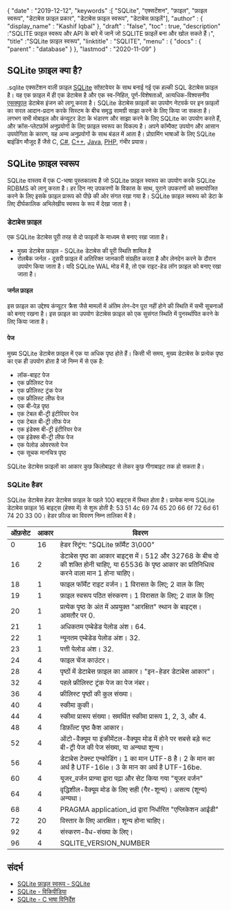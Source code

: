 {
  "date" : "2019-12-12",
  "keywords" :[ "SQLite", "एक्सटेंशन", "फ़ाइल", "फ़ाइल स्वरूप", "डेटाबेस फ़ाइल प्रकार", "डेटाबेस फ़ाइल स्वरूप", "डेटाबेस फ़ाइलें"],
  "author" : {
    "display_name" : "Kashif Iqbal"
},
  "draft" : "false",
  "toc" : true,
  "description" :"SQLITE फ़ाइल स्वरूप और API के बारे में जानें जो SQLITE फ़ाइलें बना और खोल सकते हैं।",
  "title" :"SQLite फ़ाइल स्वरूप",
  "linktitle" : "SQLITE",
  "menu" : {
    "docs" : {
      "parent" : "database"
}
},
  "lastmod" : "2020-11-09"
}

## SQLite फ़ाइल क्या है?

.sqlite एक्सटेंशन वाली फ़ाइल [SQLite](https://www.sqlite.org/index.html) सॉफ़्टवेयर के साथ बनाई गई एक हल्की SQL डेटाबेस फ़ाइल है। यह एक फ़ाइल में ही एक डेटाबेस है और एक स्व-निहित, पूर्ण-विशेषताओं, अत्यधिक-विश्वसनीय [एसक्यूएल](/hi/डेटाबेस/एसक्यूएल/) डेटाबेस इंजन को लागू करता है। SQLite डेटाबेस फ़ाइलों का उपयोग नेटवर्क पर इन फ़ाइलों का सरल आदान-प्रदान करके सिस्टम के बीच समृद्ध सामग्री साझा करने के लिए किया जा सकता है। लगभग सभी मोबाइल और कंप्यूटर डेटा के भंडारण और साझा करने के लिए SQLite का उपयोग करते हैं, और क्रॉस-प्लेटफ़ॉर्म अनुप्रयोगों के लिए फ़ाइल स्वरूप का विकल्प है। अपने कॉम्पैक्ट उपयोग और आसान उपयोगिता के कारण, यह अन्य अनुप्रयोगों के साथ बंडल में आता है। प्रोग्रामिंग भाषाओं के लिए SQLite बाइंडिंग मौजूद हैं जैसे C, [C#](/hi/programming/cs/), [C++](/hi/programming/cpp/), [Java](/hi/programming/java/), [PHP](/hi/programming/php/ ), गंभीर प्रयास।

## SQLite फ़ाइल स्वरूप

SQLite वास्तव में एक C-भाषा पुस्तकालय है जो SQLite फ़ाइल स्वरूप का उपयोग करके SQLite RDBMS को लागू करता है। हर दिन नए उपकरणों के विकास के साथ, पुराने उपकरणों को समायोजित करने के लिए इसके फ़ाइल प्रारूप को पीछे की ओर संगत रखा गया है। SQLite फ़ाइल स्वरूप को डेटा के लिए दीर्घकालिक अभिलेखीय स्वरूप के रूप में देखा जाता है।

### डेटाबेस फ़ाइल

एक SQLite डेटाबेस पूरी तरह से दो फाइलों के माध्यम से बनाए रखा जाता है।
* मुख्य डेटाबेस फ़ाइल - SQLite डेटाबेस की पूरी स्थिति शामिल है
* रोलबैक जर्नल - दूसरी फ़ाइल में अतिरिक्त जानकारी संग्रहीत करता है और लेनदेन करने के दौरान उपयोग किया जाता है। यदि SQLite WAL मोड में है, तो एक राइट-हेड लॉग फ़ाइल को बनाए रखा जाता है।

#### जर्नल फ़ाइल

इस फ़ाइल का उद्देश्य कंप्यूटर क्रैश जैसे मामलों में अंतिम लेन-देन पूरा नहीं होने की स्थिति में सभी सूचनाओं को बनाए रखना है। इस फ़ाइल का उपयोग डेटाबेस फ़ाइल को एक सुसंगत स्थिति में पुनर्स्थापित करने के लिए किया जाता है।

#### पेज

मुख्य SQLite डेटाबेस फ़ाइल में एक या अधिक पृष्ठ होते हैं। किसी भी समय, मुख्य डेटाबेस के प्रत्येक पृष्ठ का एक ही उपयोग होता है जो निम्न में से एक है:

* लॉक-बाइट पेज
* एक फ्रीलिस्ट पेज
* एक फ्रीलिस्ट ट्रंक पेज
* एक फ्रीलिस्ट लीफ पेज
* एक बी-पेड़ पृष्ठ
* एक टेबल बी-ट्री इंटीरियर पेज
* एक टेबल बी-ट्री लीफ पेज
* एक इंडेक्स बी-ट्री इंटीरियर पेज
* एक इंडेक्स बी-ट्री लीफ पेज
* एक पेलोड ओवरफ्लो पेज
* एक सूचक मानचित्र पृष्ठ

SQLite डेटाबेस फ़ाइलों का आकार कुछ किलोबाइट से लेकर कुछ गीगाबाइट तक हो सकता है।

### SQLite हैडर

SQLite डेटाबेस हेडर डेटाबेस फ़ाइल के पहले 100 बाइट्स में स्थित होता है। प्रत्येक मान्य SQLite डेटाबेस फ़ाइल 16 बाइट्स (हेक्स में) से शुरू होती है: 53 51 4c 69 74 65 20 66 6f 72 6d 61 74 20 33 00। हेडर फ़ील्ड का विवरण निम्न तालिका में है।

|ऑफ़सेट|आकार|विवरण|
---|---|---|
|0|16|हेडर स्ट्रिंग: "SQLite फ़ॉर्मैट 3\000"|
|16|2|डेटाबेस पृष्ठ का आकार बाइट्स में। 512 और 32768 के बीच दो की शक्ति होनी चाहिए, या 65536 के पृष्ठ आकार का प्रतिनिधित्व करने वाला मान 1 होना चाहिए।
|18|1|फाइल फॉर्मेट राइट वर्जन। 1 विरासत के लिए; 2 वाल के लिए||
|19|1|फ़ाइल स्वरूप पठित संस्करण। 1 विरासत के लिए; 2 वाल के लिए||
|20|1|प्रत्येक पृष्ठ के अंत में अप्रयुक्त "आरक्षित" स्थान के बाइट्स। आमतौर पर 0.|
|21|1|अधिकतम एम्बेडेड पेलोड अंश। 64.| . होना चाहिए
|22|1|न्यूनतम एम्बेडेड पेलोड अंश। 32.| . होना चाहिए
|23|1|पत्ती पेलोड अंश। 32.| . होना चाहिए
|24|4|फाइल चेंज काउंटर।|
|28|4|पृष्ठों में डेटाबेस फ़ाइल का आकार। "इन-हेडर डेटाबेस आकार"।|
|32|4|पहले फ्रीलिस्ट ट्रंक पेज का पेज नंबर।|
|36|4|फ्रीलिस्ट पृष्ठों की कुल संख्या।|
|40|4|स्कीमा कुकी।|
|44|4|स्कीमा प्रारूप संख्या। समर्थित स्कीमा प्रारूप 1, 2, 3, और 4.| . हैं
|48|4|डिफ़ॉल्ट पृष्ठ कैश आकार।|
|52|4|ऑटो-वैक्यूम या इंक्रीमेंटल-वैक्यूम मोड में होने पर सबसे बड़े रूट बी-ट्री पेज की पेज संख्या, या अन्यथा शून्य।
|56|4|डेटाबेस टेक्स्ट एन्कोडिंग। 1 का मान UTF-8 है। 2 के मान का अर्थ है UTF-16le। 3 के मान का अर्थ है UTF-16be.|
|60|4|यूजर_वर्जन प्राग्मा द्वारा पढ़ा और सेट किया गया "यूजर वर्जन"
|64|4|वृद्धिशील-वैक्यूम मोड के लिए सही (गैर-शून्य)। असत्य (शून्य) अन्यथा।|
|68|4|PRAGMA application_id द्वारा निर्धारित "एप्लिकेशन आईडी"|
|72|20|विस्तार के लिए आरक्षित। शून्य होना चाहिए।|
|92|4|संस्करण-वैध-संख्या के लिए।|
|96|4|SQLITE_VERSION_NUMBER|

## संदर्भ ##

* [SQLite फ़ाइल स्वरूप - SQLite](https://www.sqlite.org/fileformat2.html)
* [SQLite - विकिपीडिया](https://en.wikipedia.org/wiki/SQLite)
* [SQLite - C भाषा विनिर्देश](https://www.sqlite.org/c3ref/intro.html)

